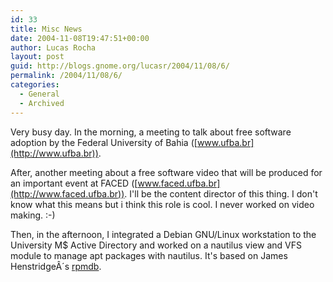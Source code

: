 ```yaml
---
id: 33
title: Misc News
date: 2004-11-08T19:47:51+00:00
author: Lucas Rocha
layout: post
guid: http://blogs.gnome.org/lucasr/2004/11/08/6/
permalink: /2004/11/08/6/
categories:
  - General
  - Archived
---
```

Very busy day. In the morning, a meeting to talk about free software adoption
by the Federal University of Bahia ([www.ufba.br](http://www.ufba.br)).

After, another meeting about a free software video that will be produced for an
important event at FACED ([www.faced.ufba.br](http://www.faced.ufba.br)).
I'll be the content director of this thing. I don't know what this
means but i think this role is cool. I never worked on video making. :-)

Then, in the afternoon, I integrated a Debian GNU/Linux workstation to the
University M$ Active Directory and worked on a nautilus view and VFS module to
manage apt packages with nautilus. It's based on James HenstridgeÂ´s
[rpmdb](http://www.jamesh.id.au/software/nautilus-rpm/).
